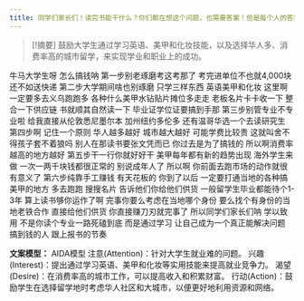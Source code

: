 ```yaml
---
title: 同学们家长们！读完书能干什么？你们都在想这个问题，也需要答案！但是每个人的答案都是不一样的！找到适合自己的干起来就完事了！读书 
---
```

 > [!摘要]
鼓励大学生通过学习英语、美甲和化妆技能，以及选择华人多、消费率高的城市留学，来实现学业和职业上的成功。

牛马大学生呀
怎么搞钱呐
第一步别老琢磨考这考那了
考完进单位不也就4,000块
还不如送快递
第二步大学期间啥也别琢磨
只学三样东西
英语美甲和化妆
这里啊一定要多去义乌跑跑多
各种什么美甲水钻贴片摊位多走走
老板名片卡卡收一下
整合一下供应链
书就顺其自然读一下
毕业证学位证要搞到手那
第三步别管专业不专业啦
给我直接从伦敦悉尼墨尔本
加州纽约多伦多
还有温哥华选一个去读研究生
第四步啊
记住一个原则
华人越多越好
城市越大越好
可能学费比较贵
这就叫舍不得孩子套不着狼吗
别人在那读书要张文凭而已
你过去是为了搞钱的
所以啊消费率越高的地方越好
第五步干一行你就好好干
美甲每年都有新的趋势出现
海外学生来做
一次一两千块钱都很正常的
别说成年人了
所以啊
你前面去跑市场的动作就很有意义了
第六步纯靠手工赚钱
有天花板的
你到了以后
一定要打通当地的各种搞美甲的地方
多去跑跑
搜搜名片
告诉他们你给他们供货
一般留学生毕业都能待个1-3年
算上读书够你运作了啊
完事你要么考虑在当地哪个身份
要么找个有身份的当地老铁合作
直接给他们供货
你直接赚刀刃就完事了
所以同学们家长们呐
学以致用
不是你读个专业一路死磕到底
而是通过学习
让自己成为一个真正能解决问题
搞到钱的人
跟上报书的节奏

**文案模型：**
AIDA模型
注意(Attention)：针对大学生就业难的问题。
兴趣(Interest)：提出通过学习英语、美甲和化妆等实用技能来提高就业竞争力。
渴望(Desire)：在消费率高的城市工作，可以提高收入和积累财富。
行动(Action)：鼓励学生在选择留学地时考虑华人社区和大城市，以便更好地利用资源和网络。
